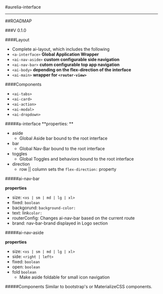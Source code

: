 #aurelia-interface

---

##ROADMAP

###V 0.1.0

####Layout
 - Complete ai-layout, which includes the following
 - `<a-interface>` **Global Application Wrapper**
 - `<ai-nav-aside>` **custom configurable side navigation**
 - `<ai-nav-bar>` **cutom configurable top app navigation**
 - `<ai-body>` **depending on the flex-direction of the interface**
 - `<ai-main>` **wrapper for `<router-view>`**

####Components
 - `<ai-tabs>`
 - `<ai-card>`
 - `<ai-action>`
 - `<ai-modal>`
 - `<ai-dropdown>`

#####a-interface
**properties: **
 - aside
     - Global Aside bar bound to the root interface
 - bar
     - Global Nav-Bar bound to the root interface
 - toggles
     - Global Toggles and behaviors bound to the root interface
 - direction
     - row || column sets the `flex-direction:` property

#####ai-nav-bar

**properties**

 - size: `<xs | sm | md | lg | xl>`
 - fixed: `boolean`
 - backgorund: `background-color:`
 - text: link`color:`
 - routerConfig: Changes ai-nav-bar based on the current route
 - brand: nav-bar-brand displayed in Logo section

#####ai-nav-aside

**properties**

 - size: `<xs | sm | md | lg | xl>`
 - side: `<right | left>`
 - fixed: `boolean`
 - open: `boolean`
 - fold `boolean`
     - Make aside foldable for small icon navigation

#####Components
Similar to bootstrap's or MaterializeCSS components.


